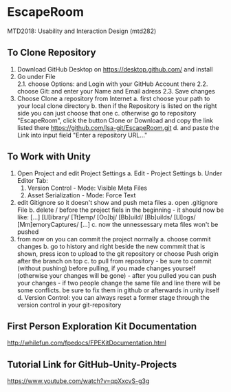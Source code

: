 # EscapeRoom
MTD2018: Usability and Interaction Design (mtd282)


To Clone Repository
--------------------------------------------------------------------------------------------------------------------
1. Download GitHub Desktop on https://desktop.github.com/ and install
2. Go under File  
    2.1. choose Options: and Login with your GitHub Account there
    2.2. choose Git: and enter your Name and Email adress
    2.3. Save changes
3. Choose Clone a repository from Internet
    a. first choose your path to your local clone directory
    b. then if the Repository is listed on the right side you can just choose that one
    c. otherwise go to repository "EscapeRoom", click the button Clone or Download and copy the link listed there
       https://github.com/Isa-git/EscapeRoom.git
    d. and paste the Link into input field "Enter a repository URL..."

    
 To Work with Unity
--------------------------------------------------------------------------------------------------------------------   
1. Open Project and edit Project Settings
    a. Edit - Project Settings
    b. Under Editor Tab:
	1. Version Control - Mode: Visible Meta Files
	2. Asset Serialization - Mode: Force Text
2. edit Gitignore so it doesn't show and push meta files
    a. open .gitignore File
    b. delete / before the project fiels in the beginning - it should now be like: 
	[...]
	[Ll]ibrary/
	[Tt]emp/
	[Oo]bj/
	[Bb]uild/
	[Bb]uilds/
	[Ll]ogs/
	[Mm]emoryCaptures/
	[...]
    c. now the unnessessary meta files won't be pushed 
3. from now on you can commit the project normally
    a. choose commit changes
    b. go to history and right beside the new commmit that is shown, press icon to upload to the git repository
       or choose Push origin after the branch on top
    c. to pull from repository 
       - be sure to commit (without pushing) before pulling, if you made changes yourself (otherwise your changes will be gone)
       - after you pulled you can push your changes
       - if two people change the same file and line there will be some conflicts. be sure to fix them in github or afterwards in unity itself
    d. Version Control: you can always reset a former stage through the version control in your git-repository


First Person Exploration Kit Documentation
--------------------------------------------------------------------------------------------------------------------
http://whilefun.com/fpedocs/FPEKitDocumentation.html


Tutorial Link for GitHub-Unity-Projects
--------------------------------------------------------------------------------------------------------------------
https://www.youtube.com/watch?v=qpXxcvS-g3g
